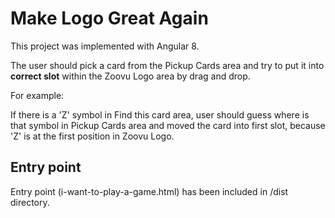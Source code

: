 # Make Logo Great Again

This project was implemented with Angular 8.

The user should pick a card from the Pickup Cards a​rea and try to put it into **correct slot** within the Z​oovu Logo area by drag and drop.

For example: 

If there is a 'Z' symbol in Find this card area, user should guess where is that symbol in Pickup Cards area and moved the card into first slot, because 'Z' is at the first position in Zoovu Logo.

## Entry point

Entry point (i-want-to-play-a-game.html) has been included in /dist directory.
